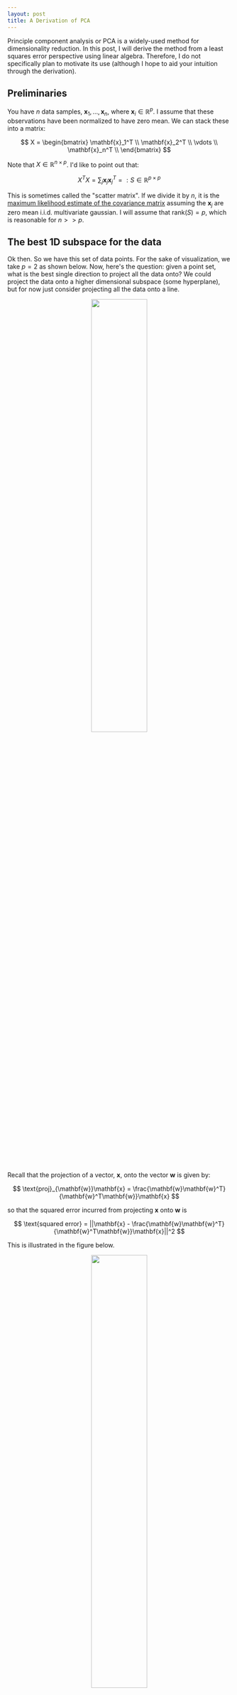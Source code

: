 ```yaml
---
layout: post
title: A Derivation of PCA
---
```


Principle component analysis or PCA is a widely-used method for dimensionality reduction. In this post, I will derive the method from a least squares error perspective using linear algebra. Therefore, I do not specifically plan to motivate its use (although I hope to aid your intuition through the derivation).

## Preliminaries

You have $n$ data samples, $\mathbf{x}_1, \ldots, \mathbf{x}_n$, where $\mathbf{x}_i \in \mathbb{R}^p$. I assume that these observations have been normalized to have zero mean. We can stack these into a matrix:

$$
    X =
    \begin{bmatrix}
        \mathbf{x}_1^T \\
        \mathbf{x}_2^T \\
        \vdots \\
        \mathbf{x}_n^T \\
    \end{bmatrix}
$$

Note that $X \in \mathbb{R}^{n \times p}$. I'd like to point out that:

$$
    X^TX = \sum_j \mathbf{x}_j\mathbf{x}_j^T =: S \in \mathbb{R}^{p \times p}
$$

This is sometimes called the "scatter matrix". If we divide it by $n$, it is the [maximum likelihood estimate of the covariance matrix](https://en.wikipedia.org/wiki/Estimation_of_covariance_matrices) assuming the $\mathbf{x}_j$ are zero mean i.i.d. multivariate gaussian. I will assume that $\text{rank}(S) = p$, which is reasonable for $n \gt \gt p$.

## The best 1D subspace for the data

Ok then. So we have this set of data points. For the sake of visualization, we take $p=2$ as shown below. Now, here's the question: given a point set, what is the best single direction to project all the data onto? We could project the data onto a higher dimensional subspace (some hyperplane), but for now just consider projecting all the data onto a line.

<div style="text-align: center;"><img src="{{ site.baseurl }}/images/pca-1.png" width="50%"/></div>

Recall that the projection of a vector, $\mathbf{x}$, onto the vector $\mathbf{w}$ is given by:

$$
    \text{proj}_{\mathbf{w}}\mathbf{x} = \frac{\mathbf{w}\mathbf{w}^T}{\mathbf{w}^T\mathbf{w}}\mathbf{x}
$$

so that the squared error incurred from projecting $\mathbf{x}$ onto $\mathbf{w}$ is

$$
  \text{squared error} = ||\mathbf{x} - \frac{\mathbf{w}\mathbf{w}^T}{\mathbf{w}^T\mathbf{w}}\mathbf{x}||^2
$$

This is illustrated in the figure below.

<div style="text-align: center;"><img src="{{ site.baseurl }}/images/pca-2.png" width="50%"/></div>

Thus, we seek a single direction, $\mathbf{w}$, which minimizes:

$$
    \begin{align*}
        f(\mathbf{w}) &= \sum_{i=1}^n ||\mathbf{x}_i - \frac{\mathbf{w}\mathbf{w}^T}{\mathbf{w}^T\mathbf{w}}\mathbf{x}_i||^2 \\
        &= \sum_i \mathbf{x}_i^T\mathbf{x}_i - \frac{(\mathbf{x}_i^T\mathbf{w})^2}{\mathbf{w}^T\mathbf{w}}
    \end{align*}
$$

Writing the second term a little differently reveals something interesting:

$$
    f(\mathbf{w}) = \sum_i \mathbf{x}_i^T\mathbf{x}_i - \sum_i \frac{\mathbf{w}^T\mathbf{x}_i\mathbf{x}_i^T\mathbf{w}}{\mathbf{w}^T\mathbf{w}}
$$

or bringing the sum inside the second term...

$$
    f(\mathbf{w}) = \sum_i \mathbf{x}_i^T\mathbf{x}_i - \frac{\mathbf{w}^TS\mathbf{w}}{\mathbf{w}^T\mathbf{w}}
$$

You might recognize the second term as the Rayleigh quotient for eigvenvalues of $S$. Thus to minimize this function, we should set $\mathbf{w}$ to be the eigenvector of $S$ corresponding the largest eigenvalue of $S$. 

## Error from projecting onto a 1D space

If we call the eigenvector / eigenvalue pair $\mathbf{w}_1$ / $\lambda_1$, the error from projecting all the data onto $\mathbf{w}_1$ is:

$$
    \sum_i \mathbf{x}_i^T\mathbf{x}_i - \lambda_1
$$

However, notice that:

$$
    \sum_i \mathbf{x}_i^T\mathbf{x}_i = \text{trace}(XX^T) = \text{trace}(X^TX) = \text{trace}(S) = \sum_j \lambda_j
$$

So sum of squared errors is:

$$
    \sum_{j=2}^{p} \lambda_j
$$

This is an absolute sort of error measure (not as in $L_1$). We could make it a relative error by measuring:

$$
    \frac{ \sum_{j=2}^{p} \lambda_j } { \sum_{j=1}^{p} \lambda_j }
$$

The quantity,

$$
    1 - \frac{ \sum_{j=2}^{p} \lambda_j } { \sum_{j=1}^{p} \lambda_j } = \frac{\lambda_1}{\sum_{j=1}^{p} \lambda_j}
$$

is sometimes referred to as the "variance retained". This would be the "variance retained" by projecting the data onto a single line. We can "preserve more variance" or reduce the sum of squared errors further by projecting onto more dimensions as I explain below.

The errors are visualized below as the sum of squared distances from the original data in blue to their projection on the first eigenvector of the scatter matrix in red.

<div style="text-align: center;"><img src="{{ site.baseurl }}/images/pca-3.png" width="50%"/></div>

## Projecting onto higher dimensions

Of course, we rarely are fortunate enough to be able to project reduce our data to a subspace of a single dimension, meaning the sum of squared errors is usually unacceptably high (variance retained too small) when projecting everything onto a single line. Usually, we project onto the first $k$ of $p$ eigenvectors of $S$.

The relative squared error for projecting the first $k$ eigenvectors of $S$ is then:

$$
    \frac{ \sum_{j=k+1}^{p} \lambda_j } { \sum_{j=1}^{p} \lambda_j }
$$

The derivation for projecting onto higher dimensions follows analogous to the previous case. I derive it here for completeness, but there's not really more going on except for a few required tricks.

Let $W_k \in \mathbb{R}^{p \times k}$ denote the subspace of dimension $k$ that we project our data onto, minimizing the sum of squares error. That is, we seek to minimize:

$$
    \begin{align*}
        f(W_k) &= \sum_i ||\mathbf{x}_i - W_k(W_k^TW_k)^{-1}W_k^T\mathbf{x}_i||^2 \\
        &= \sum_i \mathbf{x}_i^T\mathbf{x}_i - \mathbf{x}_i^TW_k(W_k^TW_k)^{-1}W_k^T\mathbf{x}_i
    \end{align*}
$$

Let's look at the second term, and drop the subscript $k$ for clarity. We want to maximize this term to minimize the whole quantity. Let's pull a trick, writing this scalar as the trace of a $1 \times 1$ matrix, to use the cyclic property of the trace.

$$
    \begin{align*}
        \sum_i \mathbf{x}_i^TW(W^TW)^{-1}W^T\mathbf{x}_i &= \sum_i \text{trace}(\mathbf{x}_i^TW(W^TW)^{-1}W^T\mathbf{x}_i) \\
        &= \sum_i \text{trace}(\mathbf{x}_i\mathbf{x}_i^TW(W^TW)^{-1}W^T) \\
        &= \text{trace}(\sum_i \mathbf{x}_i\mathbf{x}_i^TW(W^TW)^{-1}W^T) \\
        &= \text{trace}(S W(W^TW)^{-1}W^T) \\
        &= \text{trace}((W^TW)^{-1}W^TSW) \\
        &=: \text{trace}(B) \\
        &= \sum_{j=1}^k \mu_j
    \end{align*}
$$

We use the linearity of the trace, and denote the eigenvalues of the $k \times k$ matrix $B$ as $\mu_j$. So, we want to set $W$ so as to maximize the eigenvalues of this matrix $B$ which we've defined above. Let's write out the eigenvector / eigenvalue equation for $B$:

$$
    \begin{align*}
        B\mathbf{u}_j &= \mu_j \mathbf{u}_j \\
        (W^TW)^{-1}W^TSW\mathbf{u}_j &= \mu_j \mathbf{u}_j \\
        W^TSW\mathbf{u}_j &= \mu_j W^TW\mathbf{u}_j \\
        \frac{\mathbf{u}_j^TW^TSW\mathbf{u}_j}{\mathbf{u}_j^TW^TW\mathbf{u}_j} &= \mu_j \\
    \end{align*}
$$

Let $\mathbf{y}_j = W\mathbf{u}_j$. This says that

$$
    \mu_j = \frac{\mathbf{y}_j^TS\mathbf{y}_j}{\mathbf{y}_j^T\mathbf{y}_j}
$$

So again, we have the eigenvalues of the scatter matrix, $S$ &mdash; only now, we have $k$ options. Since we want the maximum sum, we choose the first $k$ eigenvectors corresponding to the largest $k$ eigenvalues to stack into $W$. Since $S$ is real and symmetric, its eigenvectors are orthogonal. Thus the projection $\mathbf{x}_i$ onto the space is

$$
    W_k^T\mathbf{x}_i
$$

I'll note in passing that these eigenvectors are found computationally by computed the singular value decomposition $X=USV^T$. The right singular vectors, $V$, are the eigenvectors of $S = X^TX$.
